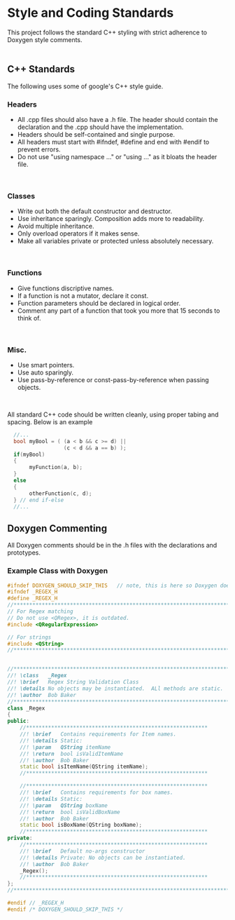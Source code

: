 # Style and Coding Standards

This project follows the standard C++ styling with strict adherence to Doxygen style comments.
<br> <br>

## C++ Standards
The following uses some of google's C++ style guide.
<br>

### Headers
 * All .cpp files should also have a .h file.  The header should contain the declaration and the .cpp should have the implementation.
 * Headers should be self-contained and single purpose.
 * All headers must start with #ifndef, #define and end with #endif to prevent errors.
 * Do not use "using namespace ..." or "using ..." as it bloats the header file.
<br>

### Classes
 * Write out both the default constructor and destructor.
 * Use inheritance sparingly. Composition adds more to readability.
 * Avoid multiple inheritance.
 * Only overload operators if it makes sense.
 * Make all variables private or protected unless absolutely necessary.
<br>

### Functions
 * Give functions discriptive names.
 * If a function is not a mutator, declare it const.
 * Function parameters should be declared in logical order.
 * Comment any part of a function that took you more that 15 seconds to think of.
 <br>
 
### Misc.
 * Use smart pointers.
 * Use auto sparingly.
 * Use pass-by-reference or const-pass-by-reference when passing objects.
<br>

All standard C++ code should be written cleanly, using proper tabing and spacing.
Below is an example

```cpp
  //...
  bool myBool = ( (a < b && c >= d) ||
                  (c < d && a == b) );
  if(myBool) 
  {
       myFunction(a, b);
  } 
  else
  {
       otherFunction(c, d);
  } // end if-else
  //...
```

## Doxygen Commenting

All Doxygen comments should be in the .h files with the declarations and prototypes.

### Example Class with Doxygen

```cpp
#ifndef DOXYGEN_SHOULD_SKIP_THIS   // note, this is here so Doxygen doesn't read Style.md
#ifndef _REGEX_H
#define _REGEX_H
//*********************************************************************************
// For Regex matching
// Do not use <QRegex>, it is outdated.
#include <QRegularExpression>

// For strings
#include <QString>
//*********************************************************************************


//*********************************************************************************
//! \class   _Regex
//! \brief   Regex String Validation Class
//! \details No objects may be instantiated.  ALl methods are static.
//! \author  Bob Baker
//*********************************************************************************
class _Regex
{
public:
    //**********************************************************
    //! \brief   Contains requirements for Item names.
    //! \details Static:
    //! \param   QString itemName
    //! \return  bool isValidItemName
    //! \author  Bob Baker
    static bool isItemName(QString itemName);
    //**********************************************************

    //**********************************************************
    //! \brief   Contains requirements for box names.
    //! \details Static:
    //! \param   QString boxName
    //! \return  bool isValidBoxName
    //! \author  Bob Baker
    static bool isBoxName(QString boxName);
    //**********************************************************
private:
    //**********************************************************
    //! \brief   Default no-args constructor
    //! \details Private: No objects can be instantiated.
    //! \author  Bob Baker
    _Regex();
    //**********************************************************
};
//*********************************************************************************

#endif // _REGEX_H
#endif /* DOXYGEN_SHOULD_SKIP_THIS */
```



